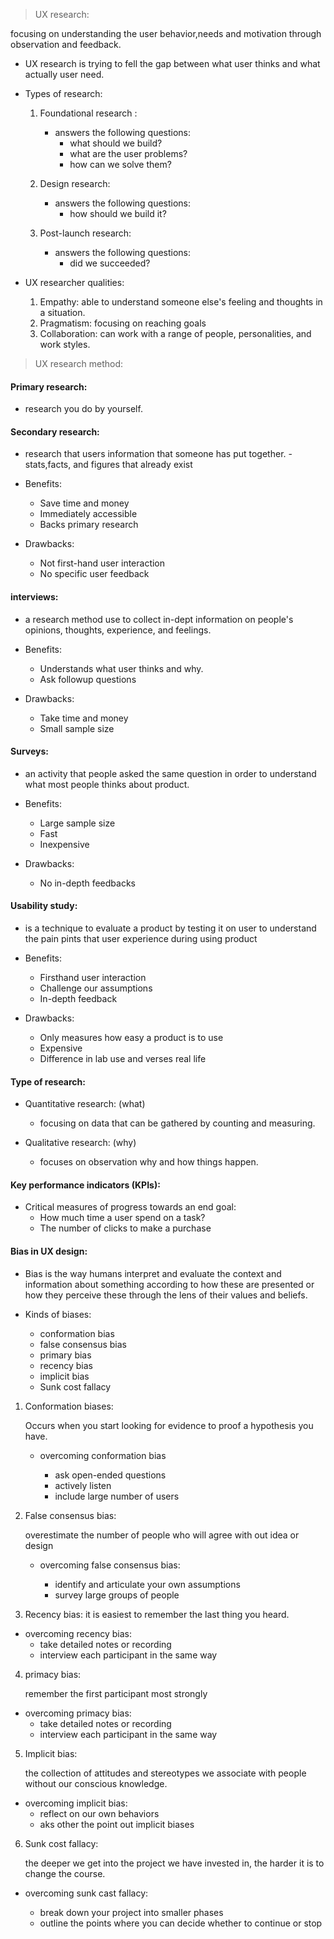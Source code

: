 > UX research:

focusing on understanding the user behavior,needs and motivation through observation and feedback.

- UX research is trying to fell the gap between what user thinks and  what actually user need.
 



 - Types of research:

      1. Foundational research :
         - answers the following questions:
            -   what should we build?
            -  what are the user problems?
            - how can we solve them?
      
      2.  Design research:
          - answers the following questions:
             -  how should we build it?

      3. Post-launch research:
            - answers the following questions:
              - did we succeeded?
              
- UX researcher qualities:

    1. Empathy: able to understand someone else's feeling and thoughts in a situation.
    2. Pragmatism: focusing on reaching goals
    3. Collaboration: can work with a range of people, personalities, and work styles.



> UX research method:

#### Primary research:

   -  research you do by yourself.

#### Secondary research:
    
- research that users information that someone has put together.
      - stats,facts, and figures that already exist

- Benefits:

    - Save time and money
    - Immediately accessible
    - Backs primary research
 - Drawbacks:
   - Not first-hand user interaction
   - No specific user feedback
#### interviews:
   - a research method use to collect in-dept information on people's opinions, thoughts, experience, and feelings.

   - Benefits:
      - Understands what user thinks and why.
      - Ask followup questions
   - Drawbacks:
      - Take time and money
      - Small sample size

#### Surveys:
   - an activity that people asked the same question in order to understand what most people thinks about product.

   - Benefits:
       - Large sample size 
       - Fast
       - Inexpensive 
   - Drawbacks:
      - No in-depth feedbacks
#### Usability study:
   - is a technique to evaluate a product by testing it on user to understand the pain pints that user experience during using product   

   - Benefits:
      - Firsthand user interaction
      - Challenge our assumptions 
      - In-depth feedback
   - Drawbacks:
      - Only measures how easy a product is to use
      - Expensive
      - Difference in lab use and verses real life 


#### Type of research:

   - Quantitative research: (what)
      - focusing on data that can be gathered by counting and measuring.

   - Qualitative research: (why)
      - focuses on observation why and how things happen. 

#### Key performance indicators (KPIs):
   - Critical measures of progress towards an end goal:
      - How much time a user spend on a task?
      - The number of clicks to make a purchase


#### Bias in UX design:
- Bias is the way humans interpret and evaluate the context and information about something according to how these are presented or how they perceive these through the lens of their values and beliefs.

- Kinds of biases:
   - conformation bias
   - false consensus bias
   - primary bias
   - recency bias
   - implicit bias
   - Sunk cost fallacy

1. Conformation biases:

   Occurs when you start looking for evidence to proof a hypothesis you have.

   - overcoming conformation bias

      - ask open-ended questions
      - actively listen
      - include large number of users

2. False consensus bias:
   
   overestimate the number of people who will agree with out idea or design

   - overcoming false consensus bias:

      - identify and articulate your own assumptions
      - survey large groups of people


3. Recency bias:
   it is easiest to remember the last thing you heard.
    
- overcoming recency bias:
   - take detailed notes or recording 
   - interview each participant in the same way
4. primacy bias:

      remember the first participant most strongly 

- overcoming primacy bias:
   - take detailed notes or recording 
   - interview each participant in the same way


5. Implicit bias:

    the collection of attitudes and stereotypes we associate with people without our conscious knowledge.

- overcoming implicit bias:
   - reflect on our own behaviors
   - aks other the point out implicit biases 

6. Sunk cost fallacy:

   the deeper we get into the project we have invested in, the harder it is to change the course.

 - overcoming sunk cast fallacy:

   - break down your project into smaller phases
   - outline the points where you can decide whether to continue or stop


